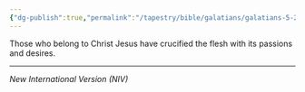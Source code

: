 ```yaml
---
{"dg-publish":true,"permalink":"/tapestry/bible/galatians/galatians-5-24/","title":"Galatians 5:24","hide":true,"tags":["bible-verse","bible-verse"],"dgHomeLink":true,"dgShowLocalGraph":true,"dgEnableSearch":true}
---
```


 Those who belong to Christ Jesus have crucified the flesh with its passions and desires.

---
*New International Version (NIV)*